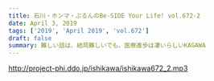 ```yaml
---
title: 石川・ホンマ・ぶるんのBe-SIDE Your Life! vol.672-2
date: April 3, 2019
tags: ['2019', 'April 2019', 'vol.672']
draft: false
summary: 難しい話は、結局難しいでも、医療進歩は凄いらしいKAGAWA
---
```


http://project-phi.ddo.jp/ishikawa/ishikawa672_2.mp3
